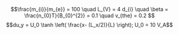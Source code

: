 $$\frac{m_{i}}{m_{e}} = 100 \quad L_{V} = 4 d_{i} \quad \beta = \frac{n_{0}T}{B_{0}^{2}} = 0.1 \quad v_{the} = 0.2  $$
$$du_y = U_0 \tanh \left( \frac{x- (L_x/2)}{L} \right); U_0 = 10 V_A$$


